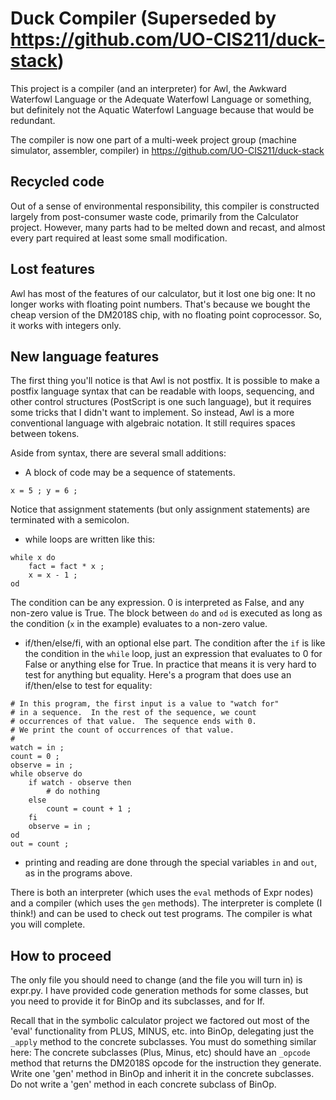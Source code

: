 # Duck Compiler  (Superseded by https://github.com/UO-CIS211/duck-stack)

This project is a compiler (and an interpreter) for Awl, the Awkward Waterfowl Language or the Adequate Waterfowl Language or something, but definitely not the Aquatic Waterfowl Language because that would be redundant.

The compiler is now one part of a multi-week project group (machine simulator, assembler, compiler) in https://github.com/UO-CIS211/duck-stack

## Recycled code

Out of a sense of environmental responsibility, this compiler is constructed largely from post-consumer waste code, primarily from the Calculator project. However, many parts had to be melted down and recast, and almost every part required at least some small modification. 

## Lost features

Awl has most of the features of our calculator, but it lost one big one:   It no longer works with floating point numbers.  That's because we bought the cheap version of the DM2018S chip, with no floating point coprocessor.  So, it works with integers only. 

## New language features

The first thing you'll notice is that Awl is not postfix.  It is possible to make a postfix language syntax that can be readable with loops, sequencing, and other control structures  (PostScript is one such language), but it requires some tricks that I didn't want to implement.  So instead, Awl is a more conventional language with algebraic notation.  It still requires spaces between tokens. 

Aside from syntax, there are several small additions: 

* A block of code may be a sequence of statements. 
```
x = 5 ; y = 6 ;
```
Notice that assignment statements (but only assignment statements) are terminated with a semicolon. 

* while loops are written like this: 

```
while x do
    fact = fact * x ;
    x = x - 1 ;
od
```

The condition can be any expression.  0 is interpreted as False, and any non-zero value is True.  The block between `do` and `od` is executed as long as the condition (`x` in the example) evaluates to a non-zero value. 

* if/then/else/fi, with an optional else part.  The condition after the `if` is like the condition in the `while` loop, just an expression that evaluates to 0 for False or anything else for True.  In practice that means it is very hard to test for anything but equality.  Here's a program that does use an if/then/else to test for equality: 

```
# In this program, the first input is a value to "watch for"
# in a sequence.  In the rest of the sequence, we count
# occurrences of that value.  The sequence ends with 0.
# We print the count of occurrences of that value.
#
watch = in ;
count = 0 ;
observe = in ;
while observe do
    if watch - observe then
        # do nothing
    else
        count = count + 1 ;
    fi
    observe = in ;
od
out = count ;
```

* printing and reading are done through the special variables `in` and `out`, as in the programs above. 

There is both an interpreter (which uses the `eval` methods of Expr nodes) and a compiler (which uses the `gen` methods).  The interpreter is complete (I think!) and can be used to check out test programs.  The compiler is what you will complete. 

## How to proceed

The only file you should need to change (and the file you will turn in) is expr.py.   I have provided code generation methods for some classes, but you need to provide it for BinOp and its subclasses, and for If.  

Recall that in the symbolic calculator project we factored out most of the 'eval' functionality from PLUS, MINUS, etc. into BinOp, delegating just the `_apply` method to the concrete subclasses.  You must do something similar here:  The concrete subclasses (Plus, Minus, etc) should have an `_opcode` method that returns the DM2018S opcode for the instruction they generate. Write one 'gen' method in BinOp and inherit it in the concrete subclasses.  Do not write a 'gen' method in each concrete subclass of BinOp. 
